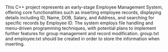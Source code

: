 This C++ project represents an early-stage Employee Management System, offering core functionalities such as inserting employee records, displaying details including ID, Name, DOB, Salary, and Address, and searching for specific records by Employee ID. The system employs file handling and menu-driven programming techniques, with potential plans to implement further features for group management and record modification.
group.txt and employee.txt should be created in order to store the information when inserting.
